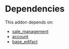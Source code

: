 # Dependencies

This addon depends on:

- [sale_management](https://github.com/bringout/oca-ocb-sale)
- [account](https://github.com/bringout/oca-ocb-accounting)
- [base_edifact](https://github.com/bringout/oca-edi)
